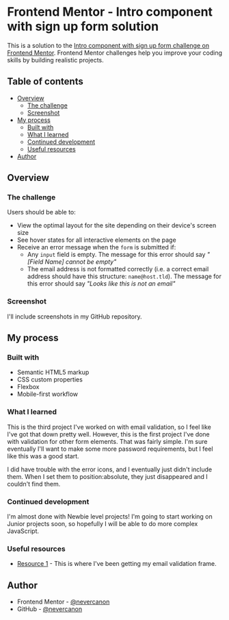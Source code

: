# Frontend Mentor - Intro component with sign up form solution

This is a solution to the [Intro component with sign up form challenge on Frontend Mentor](https://www.frontendmentor.io/challenges/intro-component-with-signup-form-5cf91bd49edda32581d28fd1). Frontend Mentor challenges help you improve your coding skills by building realistic projects. 

## Table of contents

- [Overview](#overview)
  - [The challenge](#the-challenge)
  - [Screenshot](#screenshot)
- [My process](#my-process)
  - [Built with](#built-with)
  - [What I learned](#what-i-learned)
  - [Continued development](#continued-development)
  - [Useful resources](#useful-resources)
- [Author](#author)

## Overview

### The challenge

Users should be able to:

- View the optimal layout for the site depending on their device's screen size
- See hover states for all interactive elements on the page
- Receive an error message when the `form` is submitted if:
  - Any `input` field is empty. The message for this error should say *"[Field Name] cannot be empty"*
  - The email address is not formatted correctly (i.e. a correct email address should have this structure: `name@host.tld`). The message for this error should say *"Looks like this is not an email"*

### Screenshot

I'll include screenshots in my GitHub repository.

## My process

### Built with

- Semantic HTML5 markup
- CSS custom properties
- Flexbox
- Mobile-first workflow

### What I learned

This is the third project I've worked on with email validation, so I feel like I've got that down pretty well. However, this is the first project I've done with validation for other form elements. That was fairly simple. I'm sure eventually I'll want to make some more password requirements, but I feel like this was a good start.

I did have trouble with the error icons, and I eventually just didn't include them. When I set them to position:absolute, they just disappeared and I couldn't find them.

### Continued development

I'm almost done with Newbie level projects! I'm going to start working on Junior projects soon, so hopefully I will be able to do more complex JavaScript.

### Useful resources

- [Resource 1](https://www.w3resource.com/javascript/form/email-validation.php) - This is where I've been getting my email validation frame.

## Author

- Frontend Mentor - [@nevercanon](https://www.frontendmentor.io/profile/nevercanon)
- GitHub - [@nevercanon](https://www.github.com/nevercanon)